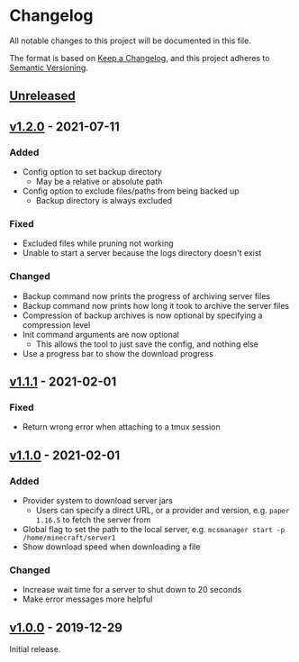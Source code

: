 # Changelog

All notable changes to this project will be documented in this file.

The format is based on [Keep a Changelog](https://keepachangelog.com/en/1.0.0/),
and this project adheres to [Semantic Versioning](https://semver.org/spec/v2.0.0.html).

## [Unreleased]

## [v1.2.0] - 2021-07-11

### Added

- Config option to set backup directory
  - May be a relative or absolute path
- Config option to exclude files/paths from being backed up
  - Backup directory is always excluded

### Fixed

- Excluded files while pruning not working
- Unable to start a server because the logs directory doesn't exist

### Changed

- Backup command now prints the progress of archiving server files
- Backup command now prints how long it took to archive the server files
- Compression of backup archives is now optional by specifying a compression level
- Init command arguments are now optional
  - This allows the tool to just save the config, and nothing else
- Use a progress bar to show the download progress

## [v1.1.1] - 2021-02-01

### Fixed

- Return wrong error when attaching to a tmux session

## [v1.1.0] - 2021-02-01

### Added

- Provider system to download server jars
  - Users can specify a direct URL, or a provider and version, e.g. `paper 1.16.5` to fetch the server from
- Global flag to set the path to the local server, e.g. `mcsmanager start -p /home/minecraft/server1`
- Show download speed when downloading a file

### Changed

- Increase wait time for a server to shut down to 20 seconds
- Make error messages more helpful

## [v1.0.0] - 2019-12-29

Initial release.

[unreleased]: https://github.com/EbonJaeger/mcsmanager/compare/v1.2.0...master
[v1.2.0]: https://github.com/EbonJaeger/mcsmanager/compare/v1.1.1...v1.2.0
[v1.1.1]: https://github.com/EbonJaeger/mcsmanager/compare/v1.1.0...v1.1.1
[v1.1.0]: https://github.com/EbonJaeger/mcsmanager/compare/v1.0.0...v1.1.0
[v1.0.0]: https://github.com/EbonJaeger/mcsmanager/compare/3d043fd...v1.0.0
